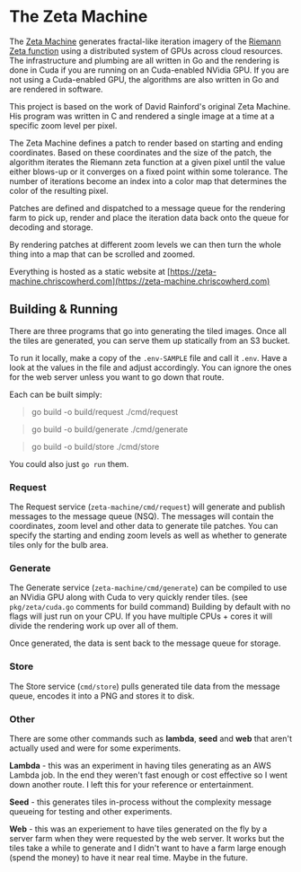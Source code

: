# The Zeta Machine

The [Zeta Machine](http://zeta-machine.chriscowherd.com) generates fractal-like 
iteration imagery of the [Riemann Zeta function](https://en.wikipedia.org/wiki/Riemann_zeta_function) 
using a distributed system of GPUs across cloud resources. 
The infrastructure and plumbing are all written in Go and 
the rendering is done in Cuda if you are running on an Cuda-enabled NVidia GPU. 
If you are not using a Cuda-enabled GPU, the algorithms are also written in Go 
and are rendered in software.

This project is based on the work of David Rainford's original Zeta Machine. His 
program was written in C and rendered a single image at a time at a specific
zoom level per pixel.

The Zeta Machine defines a patch to render based on starting and ending coordinates.
Based on these coordinates and the size of the patch, the algorithm iterates the 
Riemann zeta function at a given pixel until the value either blows-up or it 
converges on a fixed point within some tolerance. The number of iterations become 
an index into a color map that determines the color of the resulting pixel.

Patches are defined and dispatched to a message queue for the rendering farm to
pick up, render and place the iteration data back onto the queue for decoding and 
storage.

By rendering patches at different zoom levels we can then turn the whole thing into
a map that can be scrolled and zoomed.

Everything is hosted as a static website at [https://zeta-machine.chriscowherd.com](https://zeta-machine.chriscowherd.com)

## Building & Running

There are three programs that go into generating the tiled images. Once all the
tiles are generated, you can serve them up statically from an S3 bucket.

To run it locally, make a copy of the `.env-SAMPLE` file and call it `.env`. 
Have a look at the values in the file and adjust accordingly. You can ignore the
ones for the web server unless you want to go down that route.

Each can be built simply:

> go build -o build/request ./cmd/request

> go build -o build/generate ./cmd/generate

> go build -o build/store ./cmd/store

You could also just `go run` them.

### Request
The Request service (`zeta-machine/cmd/request`) will generate and publish messages
to the message queue (NSQ). The messages will contain the coordinates, zoom level and
other data to generate tile patches. You can specify the starting and ending zoom levels
as well as whether to generate tiles only for the bulb area.

### Generate
The Generate service (`zeta-machine/cmd/generate`) can be compiled to use an NVidia
GPU along with Cuda to very quickly render tiles. (see `pkg/zeta/cuda.go` comments
for build command) Building by default with no flags will just run on your CPU. If
you have multiple CPUs + cores it will divide the rendering work up over all of them.

Once generated, the data is sent back to the message queue for storage.

### Store
The Store service (`cmd/store`) pulls generated tile data from the message queue,
encodes it into a PNG and stores it to disk.

### Other
There are some other commands such as **lambda**, **seed** and **web** that aren't
actually used and were for some experiments.

**Lambda** - this was an experiment in having tiles generating as an AWS Lambda job.
In the end they weren't fast enough or cost effective so I went down another route.
I left this for your reference or entertainment.

**Seed** - this generates tiles in-process without the complexity message queueing
for testing and other experiments.

**Web** - this was an experiement to have tiles generated on the fly by a server 
farm when they were requested by the web server. It works but the tiles take a 
while to generate and I didn't want to have a farm large enough (spend the money) 
to have it near real time. Maybe in the future.

